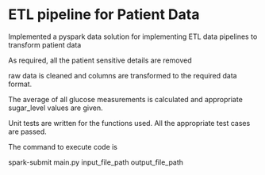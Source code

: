 # ETL pipeline for Patient Data

Implemented a pyspark data solution for implementing ETL data pipelines to transform patient data

As required, all the patient sensitive details are removed

raw data is cleaned and columns are transformed to the required data format.

The average of all glucose measurements is calculated and appropriate sugar_level values are given.

Unit tests are written for the functions used. All the appropriate test cases are passed.

The command to execute code is

spark-submit main.py input_file_path output_file_path


